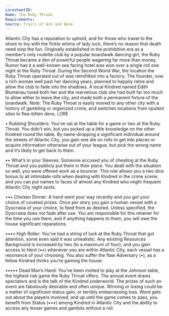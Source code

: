 ```yaml
---
LoresheetID: 
Name: The Ruby Throat
Requirements:
Source: Trails of Ash and Bone
---
```

Atlantic City has a reputation to uphold, and for those who travel to the shore to toy with the fickle whims of lady luck, there’s no reason that death need stop the fun. Originally established in the prohibition era as a member’s only roulette club by a popular boardwalk dancing girl, the Ruby Throat became a den of powerful people wagering far more than money. Rumor has it a well-known sea facing hotel was won over a single roll one night at the Ruby Throat. During the Second World War, the location the Ruby Throat operated out of was retrofitted into a factory. The founder, now a rich woman well past her dancing years, planned to happily retire and allow the club to fade into the shadows. A local Kindred named Edith Blumenau loved both her and the marvelous club she had built far too much to allow either to leave the city, and made both a permanent fixture of the boardwalk. Note: The Ruby Throat is easily moved to any other city with a history of gambling or organized crime, and switches locations from opulent sites to flea-bitten dens. LORE

• Rubbing Shoulders: You’ve sat at the table for a game or two at the Ruby Throat. You didn’t win, but you picked up a little knowledge on the other Kindred round the table. By name-dropping a significant individual around the streets of Atlantic City, you gain one die on rolls to get into places or acquire information otherwise out of your league, but pick the wrong name and it’s likely to get back to them.

•• What’s in your Sleeves: Someone accused you of cheating at the Ruby Throat and you publicly put them in their place. You dealt with the situation so well, you were offered work as a bouncer. This role allows you a two dice bonus to all intimidate rolls when dealing with Kindred in the crime scene, and you can put names to faces of almost any Kindred who might frequent Atlantic City night spots.

••• Chicken Dinner: A hand went your way recently and you got your choice of coveted prizes. Once per story you gain a human vessel with a Dyscrasia of your choice, to feed from as desired. Unless specified, the Dyscrasia does not fade after use. You are responsible for this retainer for the time you use them, and if anything happens to them, you will owe the house significant reparations.

•••• High Roller: You’ve had a string of luck at the Ruby Throat that got attention, some even said it was unrealistic. Any existing Resources Background is increased by two (to a maximum of four), and you gain access to Herd (••) whenever you are within Atlantic City, each vessel has a resonance of your choosing. You also suffer the flaw Adversary (•), as a fellow Kindred thinks you’re gaming the house.

••••• Dead Man’s Hand: You’ve been invited to play at the Johnson table, the highest risk game the Ruby Throat offers. The annual event draws spectators and is the talk of the Kindred underworld. The prizes of such an event are fabulously desirable and often unique. Winning or losing could be a matter of significant status gain, or terribly embarrassing loss. Word gets out about the players involved, and up until the game comes to pass, you benefit from Status (•••) among Kindred in Atlantic City and the ability to access any lesser games and gambits without a roll.